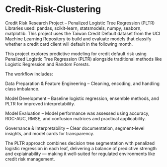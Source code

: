 # Credit-Risk-Clustering

Credit Risk Research Project – Penalized Logistic Tree Regression (PLTR)
Libraries used: pandas, scikit-learn, statsmodels, numpy, seaborn, matplotlib.
This project uses the Taiwan Credit Default dataset from the UCI Machine Learning Repository to build and evaluate models that classify whether a credit card client will default in the following month.

This project explores predictive modeling for credit default risk using Penalized Logistic Tree Regression (PLTR) alongside traditional methods like Logistic Regression and Random Forests.

The workflow includes:

Data Preparation & Feature Engineering – Cleaning, encoding, and handling class imbalance.

Model Development – Baseline logistic regression, ensemble methods, and PLTR for improved interpretability.

Model Evaluation – Model performance was assessed using accuracy, ROC-AUC, RMSE, and confusion matrices and practical applicability.

Governance & Interpretability – Clear documentation, segment-level insights, and model cards for transparency.

The PLTR approach combines decision tree segmentation with penalized logistic regression in each leaf, delivering a balance of predictive strength and explainability — making it well-suited for regulated environments like credit risk management.

